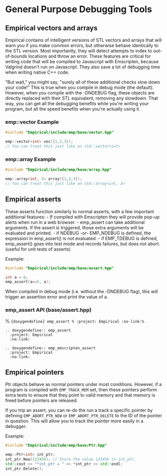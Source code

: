 # General Purpose Debugging Tools

## Empirical vectors and arrays

Empirical contains of intelligent versions of STL vectors and arrays
that will warn you if you make common errors, but otherwise behave
identically to the STL version. Most importantly, they will detect
attempts to index to out-of-bounds locations and throw an error. These
features are critical for writing code that will be compiled to
Javascript with Emscripten, because Valgrind doesn't run on Javascript.
They also save a lot of debugging time when writing native C++ code.

"But wait," you might say, "surely all of these additional checks
slow down your code!" This is true when you compile in debug mode (the
default). However, when you compile with the -DNDEBUG flag, these
objects are directly replaced with their STL equivalent, removing any
slowdown. That way, you can get all the debugging benefits while you're
writing your program, but all the speed benefits when you're actually
using it.

### emp::vector Example

```cpp
#include "Empirical/include/emp/base/vector.hpp"

emp::vector<int> vec({1,2,3});
// You can treat this just like an std::vector<int>
```

### emp::array Example

```cpp
#include "Empirical/include/emp/base/array.hpp"

emp::array<int, 3> array({1,2,3});
// You can treat this just like an std::array<int, 3>
```

Empirical asserts
-----------------

These asserts function similarly to normal asserts, with a few important
additional features: - If compiled with Emscripten they will provide
pop-up alerts when run in a web browser. - emp_assert can take
additional arguments. If the assert is triggered, those extra arguments
will be evaluated and printed. - if NDEBUG -or- EMP_NDEBUG is defined,
the expression in emp_assert() is not evaluated. - if EMP_TDEBUG is
defined, emp_assert() goes into test mode and records failures, but
does not abort. (useful for unit tests of asserts)

Example:

```cpp
#include "Empirical/include/emp/base/assert.hpp"

int a = 6;
emp_assert(a==5, a);
```

When compiled in debug mode (i.e. without the -DNDEBUG flag), this will
trigger an assertion error and print the value of a.

### emp_assert API (base/assert.hpp)

% ```{doxygendefine} emp_assert
% :project: Empirical
  :no-link:% ```

```{eval-rst}
.. doxygendefine:: emp_assert
  :project: Empirical
  :no-link:   
```

```{eval-rst}
.. doxygendefine:: emp_emscripten_assert
  :project: Empirical
  :no-link:   
```

## Empirical pointers

Ptr objects behave as normal pointers under most conditions. However, if
a program is compiled with `EMP_TRACK_MEM` set, then these pointers
perform extra tests to ensure that they point to valid memory and that
memory is freed before pointers are released.

If you trip an assert, you can re-do the run a track a specific pointer
by defining `EMP_ABORT_PTR_NEW` or `EMP_ABORT_PTR_DELETE` to the ID of
the pointer in question. This will allow you to track the pointer more
easily in a debugger.

Example:

```cpp
#include "Empirical/include/emp/base/Ptr.hpp"

emp::Ptr<int> int_ptr;
int_ptr.New(123456); // Store the value 123456 in int_ptr.
std::cout << "*int_ptr = " << *int_ptr << std::endl;
int_ptr.Delete();
```
